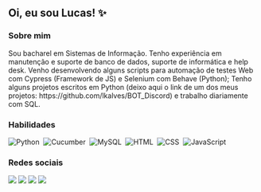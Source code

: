 ## Oi, eu sou Lucas! ✨

### Sobre mim
<p>Sou bacharel em Sistemas de Informação. Tenho experiência em manutenção e suporte de banco de dados, suporte de informática e help desk. Venho desenvolvendo alguns scripts para automação de testes Web com Cypress (Framework de JS) e Selenium com Behave (Python);
Tenho alguns projetos escritos em Python (deixo aqui o link de um dos meus projetos: https://github.com/lkalves/BOT_Discord) e trabalho diariamente com SQL.
 </p>

### Habilidades

![Python](https://img.shields.io/badge/-Python-white?logo=python)&nbsp;
![Cucumber](https://img.shields.io/badge/-Cucumber-white?logo=cucumber)&nbsp;
![MySQL](https://img.shields.io/badge/-MySQL-white?logo=mysql)&nbsp;
![HTML](https://img.shields.io/badge/-HTML-fcf7ff?style=flat&logo=html5)&nbsp;
![CSS](https://img.shields.io/badge/-CSS-fcf7ff?style=flat&logo=CSS3&logoColor=1572B6)&nbsp;
![JavaScript](https://img.shields.io/badge/-JavaScript-fcf7ff?style=flat&logo=javascript)&nbsp;


### Redes sociais

<a href="https://lucasalvesdesouza.com.br" target="_blank"><img src="https://img.shields.io/badge/-Site-53A6BE?style=flat-square&logo=headspace&logoColor=white"/></a>
<a href="https://www.linkedin.com/in/lucasalves007/" target="_blank"><img src="https://img.shields.io/badge/-Linkedin-0077B5?style=flat-square&logo=Linkedin&logoColor=white"/></a>
<a href="https://www.facebook.com/lucasalves007/" target="_blank"><img src="https://img.shields.io/badge/-Facebook-1877f2?style=flat-square&logo=facebook&logoColor=white"/></a>
<a href="https://www.instagram.com/LKalvex/" target="_blank"><img src="https://img.shields.io/badge/-Instagram-E4405F?style=flat-square&logo=instagram&logoColor=white"/></a>

<!--
Here are some ideas to get you started:

- 🔭 Atualmente estou trabalhando em A2B Group
- 🌱 Atualmente estou aprendendo Kotlin
- 👯 Estou procurando colaborar em .
- 🤔 Estou procurando ajuda com Lógica de Programação
- 💬 Pergunte-me sobre ...
- 📫 Como entrar em contato comigo: ...
- 😄 Pronomes: ...
- ⚡ Curiosidade: ... 
-->
